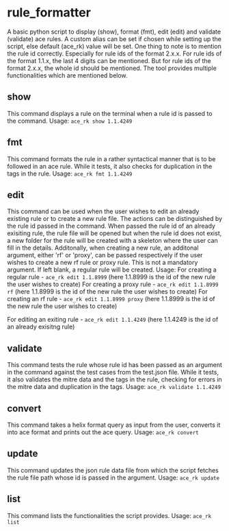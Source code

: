 # rule_formatter

A basic python script to display (show), format (fmt), edit (edit) and validate (validate) ace rules.
A custom alias can be set if chosen while setting up the script, else default (ace_rk) value will be set.
One thing to note is to mention the rule id correctly. Especially for rule ids of the format 2.x.x. For rule ids of the format 1.1.x, the last 4 digits can be mentioned. But for rule ids of the format 2.x.x, the whole id should be mentioned.
The tool provides multiple functionalities which are mentioned below.

## show

This command displays a rule on the terminal when a rule id is passed to the command.
Usage:
  `ace_rk show 1.1.4249`

## fmt

This command formats the rule in a rather syntactical manner that is to be followed in an ace rule. While it tests, it also checks for duplication in the tags in the rule.
Usage:
  `ace_rk fmt 1.1.4249`

## edit

This command can be used when the user wishes to edit an already existing rule or to create a new rule file. The actions can be distinguished by the rule id passed in the command. When passed the rule id of an already exisiting rule, the rule file will be opened but when the rule id does not exist, a new folder for the rule will be created with a skeleton where the user can fill in the details.
Additonally, when creating a new rule, an additonal argument, either 'rf' or 'proxy', can be passed respectively if the user wishes to create a new rf rule or proxy rule. This is not a mandatory argument. If left blank, a regular rule will be created.
Usage:
  For creating a regular rule - `ace_rk edit 1.1.8999`       (here 1.1.8999 is the id of the new rule the user wishes to create)
  For creating a proxy rule   - `ace_rk edit 1.1.8999 rf`    (here 1.1.8999 is the id of the new rule the user wishes to create)
  For creating an rf rule     - `ace_rk edit 1.1.8999 proxy` (here 1.1.8999 is the id of the new rule the user wishes to create)

  For editing an exiting rule - `ace_rk edit 1.1.4249`       (here 1.1.4249 is the id of an already exisitng rule)

## validate

This command tests the rule whose rule id has been passed as an argument in the command against the test cases from the test.json file. While it tests, it also validates the mitre data and the tags in the rule, checking for errors in the mitre data and duplication in the tags.
Usage:
  `ace_rk validate 1.1.4249`


## convert

This command takes a helix format query as input from the user, converts it into ace format and prints out the ace query.
Usage:
  `ace_rk convert`

## update

This command updates the json rule data file from which the script fetches the rule file path whose id is passed in the argument.
Usage:
  `ace_rk update`

## list

This command lists the functionalities the script provides.
Usage:
  `ace_rk list`

